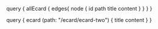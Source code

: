 query {
	allEcard {
    edges{
      node {
        id
        path
        title
        content
      }
    }
  }
}

query {
  ecard (path: "/ecard/ecard-two") {
    title
    content
  }
}